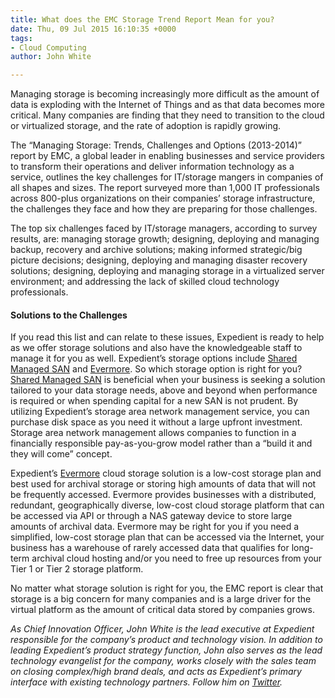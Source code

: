 ```yaml
---
title: What does the EMC Storage Trend Report Mean for you?
date: Thu, 09 Jul 2015 16:10:35 +0000
tags:
- Cloud Computing
author: John White

---
```

Managing storage is becoming increasingly more difficult as the amount of data is exploding with the Internet of Things and as that data becomes more critical. Many companies are finding that they need to transition to the cloud or virtualized storage, and the rate of adoption is rapidly growing. 

The “Managing Storage: Trends, Challenges and Options (2013-2014)” report by EMC, a global leader in enabling businesses and service providers to transform their operations and deliver information technology as a service, outlines the key challenges for IT/storage mangers in companies of all shapes and sizes. The report surveyed more than 1,000 IT professionals across 800-plus organizations on their companies’ storage infrastructure, the challenges they face and how they are preparing for those challenges. 

The top six challenges faced by IT/storage managers, according to survey results, are: managing storage growth; designing, deploying and managing backup, recovery and archive solutions; making informed strategic/big picture decisions; designing, deploying and managing disaster recovery solutions; designing, deploying and managing storage in a virtualized server environment; and addressing the lack of skilled cloud technology professionals. 

#### Solutions to the Challenges 

If you read this list and can relate to these issues, Expedient is ready to help as we offer storage solutions and also have the knowledgeable staff to manage it for you as well. Expedient’s storage options include [Shared Managed SAN](https://www.expedient.com/managed-services/shared-san-storage/) and [Evermore](https://www.expedient.com/managed-services/evermore-cloud-storage/). So which storage option is right for you? [Shared Managed SAN](https://www.expedient.com/managed-services/shared-san-storage/) is beneficial when your business is seeking a solution tailored to your data storage needs, above and beyond when performance is required or when spending capital for a new SAN is not prudent. By utilizing Expedient’s storage area network management service, you can purchase disk space as you need it without a large upfront investment. Storage area network management allows companies to function in a financially responsible pay-as-you-grow model rather than a “build it and they will come” concept. 

Expedient’s [Evermore](https://www.expedient.com/managed-services/evermore-cloud-storage/) cloud storage solution is a low-cost storage plan and best used for archival storage or storing high amounts of data that will not be frequently accessed. Evermore provides businesses with a distributed, redundant, geographically diverse, low-cost cloud storage platform that can be accessed via API or through a NAS gateway device to store large amounts of archival data. Evermore may be right for you if you need a simplified, low-cost storage plan that can be accessed via the Internet, your business has a warehouse of rarely accessed data that qualifies for long-term archival cloud hosting and/or you need to free up resources from your Tier 1 or Tier 2 storage platform. 

No matter what storage solution is right for you, the EMC report is clear that storage is a big concern for many companies and is a large driver for the virtual platform as the amount of critical data stored by companies grows.

_As Chief Innovation Officer, John White is the lead executive at Expedient responsible for the company’s product and technology vision. In addition to leading Expedient’s product strategy function, John also serves as the lead technology evangelist for the company, works closely with the sales team on closing complex/high brand deals, and acts as Expedient’s primary interface with existing technology partners. Follow him on_ [_Twitter_](https://twitter.com/johna_white)_._